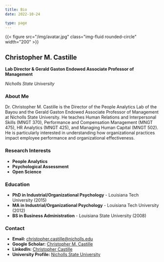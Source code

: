 ```yaml
---
title: Bio
date: 2022-10-24

type: page
---
```


{{< figure src="/img/avatar.jpg" class="img-fluid rounded-circle" width="200" >}}

## Christopher M. Castille

**Lab Director & Gerald Gaston Endowed Associate Professor of Management**

*Nicholls State University*

### About Me

Dr. Christopher M. Castille is the Director of the People Analytics Lab of the Bayou and the Gerald Gaston Endowed Associate Professor of Management at Nicholls State University. He teaches Human Relations and Interpersonal Skills (MNGT 370), Performance and Compensation Management (MNGT 475), HR Analytics (MNGT 425), and Managing Human Capital (MNGT 502). He is particularly interested in understanding how organizational practices impact employee performance and organizational effectiveness.

### Research Interests

- **People Analytics**
- **Psychological Assessment** 
- **Open Science**

### Education

- **PhD in Industrial/Organizational Psychology** - Louisiana Tech University (2015)
- **MA in Industrial/Organizational Psychology** - Louisiana Tech University (2012)
- **BS in Business Administration** - Louisiana State University (2008)

### Contact

- **Email:** [christopher.castille@nicholls.edu](mailto:christopher.castille@nicholls.edu)
- **Google Scholar:** [Christopher M. Castille](https://scholar.google.com/citations?user=vO-9e7MAAAAJ)
- **LinkedIn:** [Christopher Castille](https://www.linkedin.com/in/christopher-castille/)
- **University Profile:** [Nicholls State University](https://www.nicholls.edu/management/faculty-staff/dr-chris-castille/)